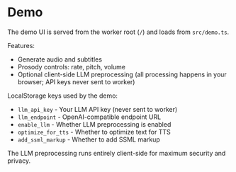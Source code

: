 # Demo

The demo UI is served from the worker root (`/`) and loads from `src/demo.ts`.

Features:

- Generate audio and subtitles
- Prosody controls: rate, pitch, volume
- Optional client-side LLM preprocessing (all processing happens in your browser; API keys never sent to worker)

LocalStorage keys used by the demo:

- `llm_api_key` - Your LLM API key (never sent to worker)
- `llm_endpoint` - OpenAI-compatible endpoint URL
- `enable_llm` - Whether LLM preprocessing is enabled
- `optimize_for_tts` - Whether to optimize text for TTS
- `add_ssml_markup` - Whether to add SSML markup

The LLM preprocessing runs entirely client-side for maximum security and privacy.
